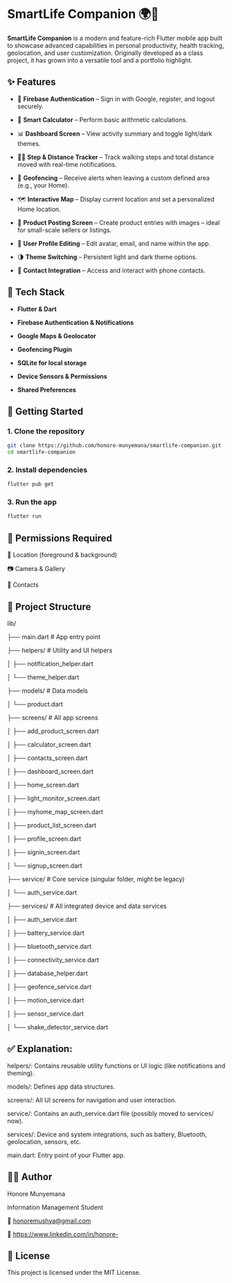# SmartLife Companion 🌍📱

**SmartLife Companion** is a modern and feature-rich Flutter mobile app built to showcase advanced capabilities in personal productivity, health tracking, geolocation, and user customization. Originally developed as a class project, it has grown into a versatile tool and a portfolio highlight.

## ✨ Features

- 🔐 **Firebase Authentication** – Sign in with Google, register, and logout securely.

- 🧮 **Smart Calculator** – Perform basic arithmetic calculations.

- 📊 **Dashboard Screen** – View activity summary and toggle light/dark themes.

- 🏃‍♂️ **Step & Distance Tracker** – Track walking steps and total distance moved with real-time notifications.

- 📍 **Geofencing** – Receive alerts when leaving a custom defined area (e.g., your Home).

- 🗺️ **Interactive Map** – Display current location and set a personalized Home location.

- 🧾 **Product Posting Screen** – Create product entries with images – ideal for small-scale sellers or listings.

- 👤 **User Profile Editing** – Edit avatar, email, and name within the app.

- 🌗 **Theme Switching** – Persistent light and dark theme options.

- 📇 **Contact Integration** – Access and interact with phone contacts.

## 🧰 Tech Stack

- **Flutter & Dart**

- **Firebase Authentication & Notifications**

- **Google Maps & Geolocator**

- **Geofencing Plugin**

- **SQLite for local storage**

- **Device Sensors & Permissions**

- **Shared Preferences**

## 🚀 Getting Started

### 1. Clone the repository

```bash
git clone https://github.com/honore-munyemana/smartlife-companion.git
cd smartlife-companion
```
### 2. Install dependencies
```bash
flutter pub get
```
### 3. Run the app
```bash
flutter run
```
## 🔐 Permissions Required

📍 Location (foreground & background)

📷 Camera & Gallery

📇 Contacts

## 📁 Project Structure

lib/

├── main.dart                         # App entry point


├── helpers/                          # Utility and UI helpers

│   ├── notification_helper.dart

│   └── theme_helper.dart


├── models/                           # Data models

│   └── product.dart


├── screens/                          # All app screens

│   ├── add_product_screen.dart

│   ├── calculator_screen.dart

│   ├── contacts_screen.dart

│   ├── dashboard_screen.dart

│   ├── home_screen.dart

│   ├── light_monitor_screen.dart

│   ├── myhome_map_screen.dart

│   ├── product_list_screen.dart

│   ├── profile_screen.dart

│   ├── signin_screen.dart

│   └── signup_screen.dart



├── service/                          # Core service (singular folder, might be legacy)

│   └── auth_service.dart


├── services/                         # All integrated device and data services

│   ├── auth_service.dart

│   ├── battery_service.dart

│   ├── bluetooth_service.dart

│   ├── connectivity_service.dart

│   ├── database_helper.dart

│   ├── geofence_service.dart

│   ├── motion_service.dart

│   ├── sensor_service.dart

│   └── shake_detector_service.dart

## ✅ Explanation:

helpers/: Contains reusable utility functions or UI logic (like notifications and theming).

models/: Defines app data structures.

screens/: All UI screens for navigation and user interaction.

service/: Contains an auth_service.dart file (possibly moved to services/ now).

services/: Device and system integrations, such as battery, Bluetooth, geolocation, sensors, etc.

main.dart: Entry point of your Flutter app.


## 👨‍💻 Author

Honore Munyemana

Information Management Student

📧 honoremushya@gmail.com

🔗 https://www.linkedin.com/in/honore-

## 📜 License

This project is licensed under the MIT License.
